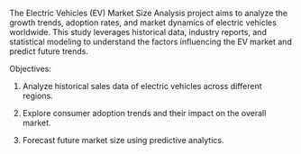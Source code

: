 The Electric Vehicles (EV) Market Size Analysis project aims to analyze the growth trends, adoption rates, and market dynamics of electric vehicles worldwide. This study leverages historical data, industry reports, and statistical modeling to understand the factors influencing the EV market and predict future trends.

Objectives:

1) Analyze historical sales data of electric vehicles across different regions.

2) Explore consumer adoption trends and their impact on the overall market.

3) Forecast future market size using predictive analytics.
